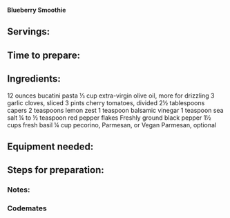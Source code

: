 ****Blueberry Smoothie****

## Servings: 

## Time to prepare: 

## Ingredients:
12 ounces bucatini pasta
⅓ cup extra-virgin olive oil, more for drizzling
3 garlic cloves, sliced
3 pints cherry tomatoes, divided
2½ tablespoons capers
2 teaspoons lemon zest
1 teaspoon balsamic vinegar
1 teaspoon sea salt
¼ to ½ teaspoon red pepper flakes
Freshly ground black pepper
1½ cups fresh basil
¼ cup pecorino, Parmesan, or Vegan Parmesan, optional

## Equipment needed:


## Steps for preparation:



### Notes:



### Codemates #
